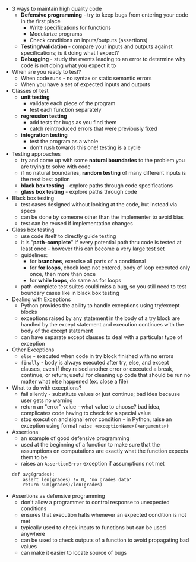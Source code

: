 - 3 ways to maintain high quality code
	- **Defensive programming** - try to keep bugs from entering your code in the first place
		- Write specifications for functions
		- Modularize programs
		- Check conditions on inputs/outputs (assertions)
	- **Testing/validation** - compare your inputs and outputs against specifications; is it doing what I expect?
	- **Debugging** - study the events leading to an error to determine why code is not doing what you expect it to
- When are you ready to test?
	- When code runs - no syntax or static semantic errors
	- When you have a set of expected inputs and outputs
- Classes of test
	- **unit testing**
		- validate each piece of the program
		- test each function separately
	- **regression testing**
		- add tests for bugs as you find them
		- catch reintroduced errors that were previously fixed
	- **integration testing**
		- test the program as a whole
		- don't rush towards this one! testing is a cycle
- Testing approaches
	- try and come up with some **natural boundaries** to the problem you are trying to solve with code
	- if no natural boundaries, **random testing** of many different inputs is the next best option
	- **black box testing** - explore paths through code specifications
	- **glass box testing** - explore paths through code
- Black box testing
	- test cases designed without looking at the code, but instead via specs
	- can be done by someone other than the implementer to avoid bias
	- test can be reused if implementation changes
- Glass box testing
	- use code itself to directly guide testing
	- it is "**path-complete**" if every potential path thru code is tested at least once - however this can become a very large test set
	- guidelines:
		- for **branches**, exercise all parts of a conditional
		- for **for loops**, check loop not entered, body of loop executed only once, then more than once
		- for **while loops**, do same as for loops
	- path-complete test suites could miss a bug, so you still need to test boundary cases like in black box testing
- Dealing with Exceptions
	- Python provides the ability to handle exceptions using try/except blocks
	- exceptions raised by any statement in the body of a try block are handled by the except statement and execution continues with the body of the except statement
	- can have separate except clauses to deal with a particular type of exception
- Other Exceptions
	- `else` - executed when code in try block finished with no errors
	- `finally` - body is always executed after try, else, and except clauses, even if they raised another error or executed a break, continue, or return; useful for cleaning up code that should be run no matter what else happened (ex. close a file)
- What to do with exceptions?
	- fail silently - substitute values or just continue; bad idea because user gets no warning
	- return an "error" value - what value to choose? bad idea, complicates code having to check for a special value
	- stop execution and signal error condition - in Python, raise an exception using format `raise <exceptionName>(<arguments>)`
- Assertions
	- an example of good defensive programming
	- used at the beginning of a function to make sure that the assumptions on computations are exactly what the function expects them to be
	- raises an `AssertionError` exception if assumptions not met
	```example-assert
	def avg(grades): 
		assert len(grades) != 0, 'no grades data' 
		return sum(grades)/len(grades)
	```
- Assertions as defensive programming
	- don't allow a programmer to control response to unexpected conditions
	- ensures that execution halts whenever an expected condition is not met
	- typically used to check inputs to functions but can be used anywhere
	- can be used to check outputs of a function to avoid propagating bad values
	- can make it easier to locate source of bugs